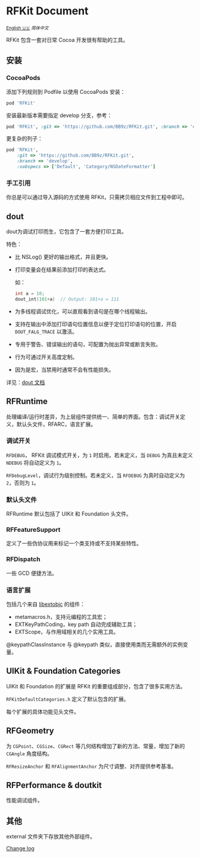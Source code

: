 # RFKit Document

<base href="//github.com/BB9z/RFKit/blob/master/" />

<small>[English :us:](README.md) *简体中文*</small>

RFKit 包含一套对日常 Cocoa 开发很有帮助的工具。

## 安装

### CocoaPods

添加下列规则到 Podfile 以使用 CocoaPods 安装：

```ruby
pod 'RFKit'
```

安装最新版本需要指定 develop 分支，参考：

```ruby
pod 'RFKit', :git => 'https://github.com/BB9z/RFKit.git', :branch => 'develop'
```

更复杂的列子：

```ruby
pod 'RFKit',
    :git => 'https://github.com/BB9z/RFKit.git',
    :branch => 'develop',
    :subspecs => ['Default', 'Category/NSDateFormatter']
```

### 手工引用

你总是可以通过导入源码的方式使用 RFKit，只需拷贝相应文件到工程中即可。

## dout

dout为调试打印而生，它包含了一套方便打印工具。

特色：

* 比 NSLog() 更好的输出格式，并且更快。
* 打印变量会在结果前添加打印的表达式。

  如：

  ```c
  int a = 10;
  dout_int(101+a)  // Output: 101+a = 111
  ```

* 为多线程调试优化，可以直观看到语句是在哪个线程输出。
* 支持在输出中添加打印语句位置信息以便于定位打印语句的位置，开启 `DOUT_FALG_TRACE` 以激活。
* 专用于警告、错误输出的语句，可配置为抛出异常或断言失败。
* 行为可通过开关高度定制。
* 因为是宏，当禁用时通常不会有性能损失。

详见：[dout 文档](doc/dout.md)

## RFRuntime

处理编译/运行时差异，为上层组件提供统一、简单的界面。包含：调试开关定义，默认头文件，RFARC，语言扩展。

### 调试开关

`RFDEBUG`， RFKit 调试模式开关，为 `1` 时启用。若未定义，当 `DEBUG` 为真且未定义 `NDEBUG` 将自动定义为 `1`。

`RFDebugLevel`，调试行为级别控制。若未定义，当 `RFDEBUG` 为真时自动定义为 `2`，否则为 `1`。

### 默认头文件

RFRuntime 默认包括了 UIKit 和 Foundation 头文件。

### RFFeatureSupport

定义了一些伪协议用来标记一个类支持或不支持某些特性。

### RFDispatch

一些 GCD 便捷方法。

### 语言扩展

包括几个来自 [libextobjc](https://github.com/jspahrsummers/libextobjc) 的组件：

* metamacros.h，支持元编程的工具宏；
* EXTKeyPathCoding，key path 自动完成辅助工具；
* EXTScope，与作用域相关的几个实用工具。

@keypathClassInstance 与 @keypath 类似，直接使用类而无需额外的实例变量。

## UIKit & Foundation Categories

UIKit 和 Foundation 的扩展是 RFKit 的重要组成部分，包含了很多实用方法。

`RFKitDefaultCategories.h` 定义了默认包含的扩展。

每个扩展的具体功能见头文件。

## RFGeometry

为 `CGPoint`、`CGSize`、`CGRect` 等几何结构增加了新的方法、常量，增加了新的 `CGAngle` 角度结构。

`RFResizeAnchor` 和 `RFAlignmentAnchor` 为尺寸调整、对齐提供参考基准。

## RFPerformance & doutkit

性能调试组件。

## 其他

external 文件夹下存放其他外部组件。

[Change log](https://github.com/BB9z/RFKit/releases)
